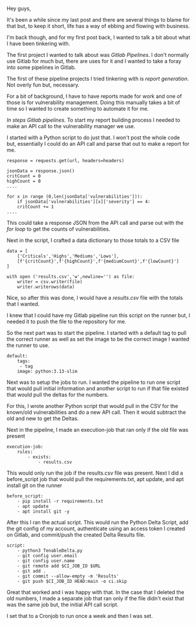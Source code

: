 Hey guys,

It's been a while since my last post and there are several things to blame for that but, to keep it short, life has a way of ebbing and flowing with business.

I'm back though, and for my first post back, I wanted to talk a bit about what I have been tinkering with.

The first project I wanted to talk about was *Gitlab Pipelines*. I don't normally use Gitlab for much but, there are uses for it and I wanted to take a foray into some pipelines in Gitlab.

The first of these pipeline projects I tried tinkering with is *report generation*. Not overly fun but, necessary. 

For a bit of background, I have to have reports made for work and one of those is for vulnerability management. Doing this manually takes a bit of time so I wanted to create something to automate it for me.

*In steps Gitlab pipelines*. To start my report building process I needed to make an API call to the vulnerability manager we use.

I started with a Python script to do just that. I won't post the whole code but, essentially I could do an API call and parse that out to make a report for me.

```
response = requests.get(url, headers=headers)

jsonData = response.json()
critCount = 0
highCount = 0
....

for x in range (0,len(jsonData['vulnerabilities'])):
	if jsonData['vulnerabilities'][x]['severity'] == 4:
	critCount += 1
....
```

This could take a response JSON from the API call and parse out with the *for loop* to get the counts of vulnerabilities.

Next in the script, I crafted a data dictionary to those totals to a CSV file

```
data = [
	['Criticals','Highs','Mediums','Lows'],
	[f'{critCount}',f'{highCount}',f'{mediumCount}',f'{lowCount}']
]

with open ('results.csv','w',newline='') as file:
	writer = csv.writer(file)
	writer.writerows(data)
```

Nice, so after this was done, I would have a *results.csv* file with the totals that I wanted.

I knew that I could have my Gitlab pipeline run this script on the runner but, I needed it to push the file to the repository for me.

So the next part was to start the pipeline. I started with a default tag to pull the correct runner as well as set the image to be the correct image I wanted the runner to use.

```
default:
	tags:
	 - tag
	image: python:3.13-slim
```

Next was to setup the jobs to run. I wanted the pipeline to run one script that would pull initial information and another script to run if that file existed that would pull the deltas for the numbers.

For this, I wrote another Python script that would pull in the CSV for the known/old vulnerabilities and do a new API call. Then it would subtract the old and new to get the Deltas.

Next in the pipeline, I made an execution-job that ran only if the old file was present

```
execution-job:
	rules:
		- exists:
			- results.csv
```

This would only run the job if the results.csv file was present. Next I did a before_script job that would pull the requirements.txt, apt update, and apt install git on the runner

```
before_script:
	- pip install -r requirements.txt
	- apt update
	- apt install git -y
```

After this I ran the actual script. This would run the Python Delta Script, add the git config of my account, authenticate using an access token I created on Gitlab, and commit/push the created Delta Results file.

```
script:
	- python3 TenableDelta.py
	- git config user.email
	- git config user.name
	- git remote add $CI_JOB_ID $URL
	- git add .
	- git commit --allow-empty -m 'Results'
	- git push $CI_JOB_ID HEAD:main -o ci.skip
```

Great that worked and i was happy with that. In the case that I deleted the old numbers, I made a separate job that ran only if the file didn't exist that was the same job but, the initial API call script.

I set that to a Cronjob to run once a week and then I was set. 
